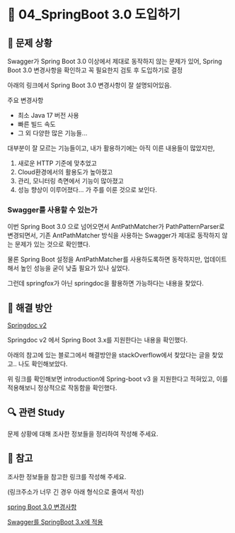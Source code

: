 # 🐳 04_SpringBoot 3.0 도입하기

## 🤔 문제 상황

Swagger가 Spring Boot 3.0 이상에서 제대로 동작하지 않는 문제가 있어, Spring Boot 3.0 변경사항을 확인하고 꼭 필요한지 검토 후 도입하기로 결정

아래의 링크에서 Spring Boot 3.0 변경사항이 잘 설명되어있음.

주요 변경사항

- 최소 Java 17 버전 사용
- 빠른 빌드 속도
- 그 외 다양한 많은 기능들...

대부분이 잘 모르는 기능들이고, 내가 활용하기에는 아직 이른 내용들이 많았지만,

1. 새로운 HTTP 기준에 맞추었고
2. Cloud환경에서의 활용도가 높아졌고
3. 관리, 모니터링 측면에서 기능이 많아졌고
4. 성능 향상이 이루어졌다... 가 주를 이룬 것으로 보인다.

### Swagger를 사용할 수 있는가

이번 Spring Boot 3.0 으로 넘어오면서 AntPathMatcher가 PathPatternParser로 변경되면서, 기존 AntPathMatcher 방식을 사용하는 Swagger가 제대로 동작하지 않는 문제가 있는 것으로 확인헀다.

물론 Spring Boot 설정을 AntPathMatcher를 사용하도록하면 동작하지만, 업데이트해서 높인 성능을 굳이 낮출 필요가 있나 싶었다.

그런데 springfox가 아닌 springdoc을 활용하면 가능하다는 내용을 찾았다.

## 🚩 해결 방안

[Springdoc v2](https://springdoc.org/v2/)

Springdoc v2 에서 Spring Boot 3.x를 지원한다는 내용을 확인했다.

아래의 참고에 있는 블로그에서 해결방안을 stackOverflow에서 찾았다는 글을 찾았고.. 나도 확인해보았다.

위 링크를 확인해보면 introduction에 Spring-boot v3 을 지원한다고 적혀있고, 이를 적용해보니 정상적으로 작동함을 확인했다.

## 🔍 관련 Study

문제 상황에 대해 조사한 정보들을 정리하여 작성해 주세요.

## 📘 참고

조사한 정보들을 참고한 링크를 작성해 주세요.

(링크주소가 너무 긴 경우 아래 형식으로 줄여서 작성)

[spring Boot 3.0 변경사항](https://revf.tistory.com/260)

[Swagger를 SpringBoot 3.x에 적용](https://velog.io/@kjgi73k/Springboot3%EC%97%90-Swagger3%EC%A0%81%EC%9A%A9%ED%95%98%EA%B8%B0)
